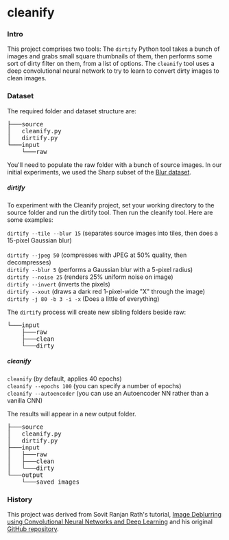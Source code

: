# cleanify

### Intro
This project comprises two tools: The `dirtify` Python tool takes a bunch of images and grabs small square thumbnails of them, then performs some sort of dirty filter on them, from a list of options. The `cleanify` tool uses a deep convolutional neural network to try to learn to convert dirty images to clean images.
### Dataset
The required folder and dataset structure are:
<pre>
├───source
│   cleanify.py
│   dirtify.py
└───input
    └───raw
</pre>

You'll need to populate the raw folder with a bunch of source images. In our initial experiments, we used the Sharp subset of the [Blur dataset](https://www.kaggle.com/kwentar/blur-dataset "Blur dataset").

##### dirtify
To experiment with the Cleanify project, set your working directory to the source folder and run the dirtify tool. Then run the cleanify tool. Here are some examples:

`dirtify --tile --blur 15` (separates source images into tiles, then does a 15-pixel Gaussian blur)</br>  
`dirtify --jpeg 50` (compresses with JPEG at 50% quality, then decompresses)</br>
`dirtify --blur 5` (performs a Gaussian blur with a 5-pixel radius)</br>
`dirtify --noise 25` (renders 25% uniform noise on image)</br>
`dirtify --invert` (inverts the pixels)</br>
`dirtify --xout` (draws a dark red 1-pixel-wide "X" through the image)</br>
`dirtify -j 80 -b 3 -i -x` (Does a little of everything)</br>

The `dirtify` process will create new sibling folders beside raw:

<pre>
└───input
    ├───raw
    ├───clean
    └───dirty
</pre>

##### cleanify
`cleanify` (by default, applies 40 epochs)</br>
`cleanify --epochs 100` (you can specify a number of epochs)</br>
`cleanify --autoencoder` (you can use an Autoencoder NN rather than a vanilla CNN)</br>

The results will appear in a new output folder.
<pre>
├───source
│   cleanify.py
│   dirtify.py
├───input
│   ├───raw
│   ├───clean
│   └───dirty
└───output
    └───saved_images
</pre>

### History
This project was derived from Sovit Ranjan Rath's tutorial, [Image Deblurring using Convolutional Neural Networks and Deep Learning](https://debuggercafe.com/image-deblurring-using-convolutional-neural-networks-and-deep-learning "Tutorial") and his original [GitHub repository](https://github.com/sovit-123/image-deblurring-using-deep-learning "Repo").
